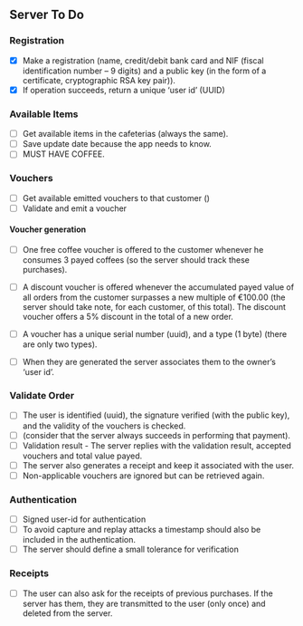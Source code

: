 ## Server To Do


### Registration
- [x] Make a registration (name, credit/debit bank card and NIF (fiscal identification number – 9 digits) and a public key (in the form of a certificate, cryptographic RSA key pair)).
- [x] If operation succeeds, return a unique ‘user id’ (UUID)

### Available Items
- [ ] Get available items in the cafeterias (always the same).
- [ ] Save update date because the app needs to know.
- [ ] MUST HAVE COFFEE.

### Vouchers

- [ ] Get available emitted vouchers to that customer ()
- [ ] Validate and emit a voucher

#### Voucher generation
- [ ] One free coffee voucher is offered to the customer whenever he consumes 3 payed coffees (so the server should track these purchases).
- [ ] A discount voucher is offered whenever the accumulated payed value of all orders from the customer surpasses a new multiple of €100.00 (the server should take note, for each customer, of this total). The discount voucher offers a 5% discount in the total of a new order.
- [ ] A voucher has a unique serial number (uuid), and a type (1 byte) (there are only two types).
- [ ] When they are generated the server associates them to the owner’s ‘user id’.


### Validate Order
- [ ] The user is identified (uuid), the signature verified (with the public key), and the validity of the vouchers is checked.
- [ ] (consider that the server always succeeds in performing that payment).
- [ ] Validation result - The server replies with the validation result, accepted vouchers and total value payed.
- [ ] The server also generates a receipt and keep it associated with the user.
- [ ] Non-applicable vouchers are ignored but can be retrieved again.

### Authentication
- [ ] Signed user-id for authentication
- [ ] To avoid capture and replay attacks a timestamp should also be included in the authentication.
- [ ] The server should define a small tolerance for verification

### Receipts
- [ ] The user can also ask for the receipts of previous purchases. If the server has them, they are transmitted to the user (only once) and deleted from the server.
